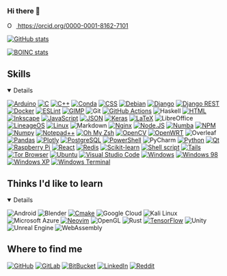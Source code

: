 ### Hi there 👋

<!--
**AgenttiX/AgenttiX** is a ✨ _special_ ✨ repository because its `README.md` (this file) appears on your GitHub profile.

Here are some ideas to get you started:

- 🔭 I’m currently working on ...
- 🌱 I’m currently learning ...
- 👯 I’m looking to collaborate on ...
- 🤔 I’m looking for help with ...
- 💬 Ask me about ...
- 📫 How to reach me: ...
- 😄 Pronouns: he/him
- ⚡ Fun fact: ...
-->

<div itemscope itemtype="https://schema.org/Person">
<a itemprop="sameAs" content="https://orcid.org/0000-0001-8162-7101" href="https://orcid.org/0000-0001-8162-7101" target="orcid.widget" rel="me noopener noreferrer" style="vertical-align:top;">
<img src="https://orcid.org/sites/default/files/images/orcid_16x16.png" style="width:1em;margin-right:.5em;" alt="ORCID iD icon">
https://orcid.org/0000-0001-8162-7101
</a>
</div>

[![GitHub stats](https://github-readme-stats.vercel.app/api?username=AgenttiX&count_private=true&show_icons=true)](https://github.com/anuraghazra/github-readme-stats)
<!--
[![Top languages](https://github-readme-stats.vercel.app/api/top-langs/?username=AgenttiX&layout=compact)](https://github.com/anuraghazra/github-readme-stats)
[![Wakatime stats](https://github-readme-stats.vercel.app/api/wakatime?username=AgenttiX)](https://github.com/anuraghazra/github-readme-stats)
-->

[![BOINC stats](https://www.boincstats.com/signature/-1/user/1495363/sig.png)](https://www.boincstats.com/stats/-1/user/detail/06b811094f7d054e64d5c6d5666dd305)

## Skills
<details open>
<p>

<!--
In alphabetical order.
Many of these badges are from:
https://github.com/alexandresanlim/Badges4-README.md-Profile
-->
[![Arduino](https://img.shields.io/badge/Arduino-00979D?style=for-the-badge&logo=Arduino&logoColor=white)](http://urn.fi/URN:NBN:fi:tuni-202010277540)
[![C](https://img.shields.io/badge/C-00599C?style=for-the-badge&logo=c&logoColor=white)](https://gitlab.com/AgenttiX/tie-51257-project)
[![C++](https://img.shields.io/badge/C%2B%2B-00599C?style=for-the-badge&logo=c%2B%2B&logoColor=white)](https://www.tuni.fi/archive/studyguide_tut/www.tut.fi/opinto-opas/wwwoppaat/opas2019-2020/perus/aineryhmat/Ohjelmistotekniikka/TIE-02402.html)
[![Conda](https://img.shields.io/badge/conda-342B029.svg?&style=for-the-badge&logo=anaconda&logoColor=white)](https://www.mv.helsinki.fi/home/slehti/ComputingMethodsInHEP/ComputingMethodsInHEP.html)
[![CSS](https://img.shields.io/badge/CSS-1572B6?style=for-the-badge&logo=css3&logoColor=white)](http://urn.fi/URN:NBN:fi:tuni-202010277540)
[![Debian](https://img.shields.io/badge/Debian-A81D33?style=for-the-badge&logo=debian&logoColor=white)](https://github.com/AgenttiX/linux-scripts)
[![Django](https://img.shields.io/badge/Django-092E20?style=for-the-badge&logo=django&logoColor=green)](http://urn.fi/URN:NBN:fi:tuni-202010277540)
[![Django REST](https://img.shields.io/badge/django%20rest-ff1709?style=for-the-badge&logo=django&logoColor=white)](http://urn.fi/URN:NBN:fi:tuni-202010277540)
[![Docker](https://img.shields.io/badge/Docker-2CA5E0?style=for-the-badge&logo=docker&logoColor=white)](https://github.com/orc-tuni/dark-spot-mapper/tree/master/lib/build)
[![ESLint](https://img.shields.io/badge/eslint-3A33D1?style=for-the-badge&logo=eslint&logoColor=white)](http://urn.fi/URN:NBN:fi:tuni-202010277540)
[![GIMP](https://img.shields.io/badge/gimp-5C5543?style=for-the-badge&logo=gimp&logoColor=white)](http://urn.fi/URN:NBN:fi:tuni-202010277540)
![Git](https://img.shields.io/badge/Git-F05032?style=for-the-badge&logo=git&logoColor=white)
[![GitHub Actions](https://img.shields.io/badge/GitHub_Actions-2088FF?style=for-the-badge&logo=github-actions&logoColor=white)](https://github.com/AgenttiX/linux-scripts/blob/master/.github/workflows/main.yml)
![Haskell](https://img.shields.io/badge/Haskell-5D4F85?style=for-the-badge&logo=haskell&logoColor=white)
[![HTML](https://img.shields.io/badge/HTML-E34F26?style=for-the-badge&logo=html5&logoColor=white)](http://urn.fi/URN:NBN:fi:tuni-202010277540)
[![Inkscape](https://img.shields.io/badge/Inkscape-000000?style=for-the-badge&logo=Inkscape&logoColor=white)](http://urn.fi/URN:NBN:fi:tuni-202010277540)
[![JavaScript](https://img.shields.io/badge/JavaScript-323330?style=for-the-badge&logo=javascript&logoColor=F7DF1E)](http://urn.fi/URN:NBN:fi:tuni-202010277540)
[![JSON](https://img.shields.io/badge/json-5E5C5C?style=for-the-badge&logo=json&logoColor=white)](http://urn.fi/URN:NBN:fi:tuni-202010277540)
[![Keras](https://img.shields.io/badge/Keras-D00000?style=for-the-badge&logo=Keras&logoColor=white)](https://gitlab.com/AgenttiX/sgn-41007-kaggle)
[![LaTeX](https://img.shields.io/badge/LaTeX-47A141?style=for-the-badge&logo=LaTeX&logoColor=white)](https://github.com/AgenttiX/compendium)
![LibreOffice](https://img.shields.io/badge/LibreOffice-18A303?style=for-the-badge&logo=LibreOffice&logoColor=white)
[![LineageOS](https://img.shields.io/badge/lineageos-167C80?style=for-the-badge&logo=lineageos&logoColor=white)](https://github.com/AgenttiX/linux-scripts/tree/master/android)
[![Linux](https://img.shields.io/badge/Linux-FCC624?style=for-the-badge&logo=linux&logoColor=black)](https://github.com/AgenttiX/linux-scripts)
![Markdown](https://img.shields.io/badge/Markdown-000000?style=for-the-badge&logo=markdown&logoColor=white)
[![Nginx](https://img.shields.io/badge/Nginx-009639?style=for-the-badge&logo=nginx&logoColor=white)](http://urn.fi/URN:NBN:fi:tuni-202010277540)
[![Node.JS](https://img.shields.io/badge/NodeJS-529f44?style=for-the-badge&logo=node.js&logoColor=white)](http://urn.fi/URN:NBN:fi:tuni-202010277540)
[![Numba](https://img.shields.io/badge/Numba-00A3E0?style=for-the-badge&logo=Numba&logoColor=white)](https://github.com/AgenttiX/fractal-zoomer)
[![NPM](https://img.shields.io/badge/NPM-CB3837?style=for-the-badge&logo=NPM&logoColor=white)](http://urn.fi/URN:NBN:fi:tuni-202010277540)
[![Numpy](https://img.shields.io/badge/Numpy-777BB4?style=for-the-badge&logo=numpy&logoColor=white)](https://github.com/hindmars/pttools/)
[![Notepad++](https://img.shields.io/badge/Notepad++-90E59A.svg?style=for-the-badge&logo=notepad%2B%2B&logoColor=black)](https://github.com/AgenttiX/windows-scripts/blob/master/install-computer.ps1)
[![Oh My Zsh](https://img.shields.io/badge/oh_my_zsh-1A2C34?style=for-the-badge&logo=ohmyzsh&logoColor=white)](https://github.com/AgenttiX/linux-scripts/tree/master/zsh)
[![OpenCV](https://img.shields.io/badge/OpenCV-27338e?style=for-the-badge&logo=OpenCV&logoColor=white)](https://github.com/orc-tuni/dark-spot-mapper/tree/master/lib/build)
[![OpenWRT](https://img.shields.io/badge/OpenWrt-00B5E2?style=for-the-badge&logo=OpenWrt&logoColor=white)](https://github.com/AgenttiX/home-automation/)
![Overleaf](https://img.shields.io/badge/Overleaf-47A141?style=for-the-badge&logo=Overleaf&logoColor=white)
[![Pandas](https://img.shields.io/badge/Pandas-2C2D72?style=for-the-badge&logo=pandas&logoColor=white)](http://urn.fi/URN:NBN:fi:tuni-202010277540)
[![Plotly](https://img.shields.io/badge/Plotly-239120?style=for-the-badge&logo=plotly&logoColor=white)](http://urn.fi/URN:NBN:fi:tuni-202010277540)
[![PostgreSQL](https://img.shields.io/badge/PostgreSQL-336791?style=for-the-badge&logo=PostgreSQL&logoColor=white)](http://urn.fi/URN:NBN:fi:tuni-202010277540)
[![PowerShell](https://img.shields.io/badge/PowerShell-5391FE?style=for-the-badge&logo=PowerShell&logoColor=white)](https://github.com/AgenttiX/windows-scripts)
![PyCharm](https://img.shields.io/badge/pycharm-143?style=for-the-badge&logo=pycharm&logoColor=black&color=black&labelColor=green)
[![Python](https://img.shields.io/badge/Python-3776AB?style=for-the-badge&logo=python&logoColor=white)](https://github.com/hindmars/pttools/)
[![Qt](https://img.shields.io/badge/Qt-41CD52?style=for-the-badge&logo=qt&logoColor=white)](https://www.tuni.fi/archive/studyguide_tut/www.tut.fi/opinto-opas/wwwoppaat/opas2019-2020/perus/aineryhmat/Ohjelmistotekniikka/TIE-02402.html)
[![Raspberry Pi](https://img.shields.io/badge/RASPBERRY%20PI-C51A4A.svg?&style=for-the-badge&logo=raspberry%20pi&logoColor=white)](https://metrics.torproject.org/rs.html#details/21A183AB1F0B207B50A1E08687685A8D940C5F80)
[![React](https://img.shields.io/badge/React-1E1E1E?style=for-the-badge&logo=react&logoColor=5DD1F5)](http://urn.fi/URN:NBN:fi:tuni-202010277540)
[![Redis](https://img.shields.io/badge/redis-CC0000.svg?&style=for-the-badge&logo=redis&logoColor=white)](http://urn.fi/URN:NBN:fi:tuni-202010277540)
[![Scikit-learn](https://img.shields.io/badge/scikit_learn-F7931E?style=for-the-badge&logo=scikit-learn&logoColor=white)](https://gitlab.com/AgenttiX/sgn-41007-kaggle)
[![Shell script](https://img.shields.io/badge/Shell_Script-121011?style=for-the-badge&logo=gnu-bash&logoColor=white)](https://github.com/AgenttiX/linux-scripts)
[![Tails](https://img.shields.io/badge/Tails%20-56347C?&style=for-the-badge&logo=tails&logoColor=white)](https://metrics.torproject.org/rs.html#details/21A183AB1F0B207B50A1E08687685A8D940C5F80)
[![Tor Browser](https://img.shields.io/badge/Tor_Browser-7D4698?style=for-the-badge&logo=Tor-Browser&logoColor=white)](https://metrics.torproject.org/rs.html#details/21A183AB1F0B207B50A1E08687685A8D940C5F80)
[![Ubuntu](https://img.shields.io/badge/Ubuntu-E95420?style=for-the-badge&logo=ubuntu&logoColor=white)](https://github.com/AgenttiX/linux-scripts)
[![Visual Studio Code](https://img.shields.io/badge/Visual_Studio_Code-0078D4?style=for-the-badge&logo=visual%20studio%20code&logoColor=white)](https://github.com/AgenttiX/windows-scripts/blob/master/install-computer.ps1)
[![Windows](https://img.shields.io/badge/Windows-0078D6?style=for-the-badge&logo=Windows&logoColor=white)](https://github.com/AgenttiX/windows-scripts)
[![Windows 98](https://img.shields.io/badge/Windows_98-008080?style=for-the-badge&logo=windows-95&logoColor=white)](https://github.com/AgenttiX/windows-scripts/tree/master/windows-98)
[![Windows XP](https://img.shields.io/badge/Windows_XP-003399?style=for-the-badge&logo=windows-xp&logoColor=white)](https://github.com/AgenttiX/windows-scripts/tree/master/windows-xp)
[![Windows Terminal](https://img.shields.io/badge/windows%20terminal-4D4D4D?style=for-the-badge&logo=windows%20terminal&logoColor=white)](https://github.com/AgenttiX/windows-scripts)

</p>
</details>

## Thinks I'd like to learn
<details open>
<p>

![Android](https://img.shields.io/badge/Android-3DDC84?style=for-the-badge&logo=android&logoColor=white)
![Blender](https://img.shields.io/badge/blender-%23F5792A.svg?style=for-the-badge&logo=blender&logoColor=white)
[![Cmake](https://img.shields.io/badge/CMake-064F8C?style=for-the-badge&logo=cmake&logoColor=white)](https://github.com/orc-tuni/dark-spot-mapper/blob/master/lib/build)
![Google Cloud](https://img.shields.io/badge/Google_Cloud-4285F4?style=for-the-badge&logo=google-cloud&logoColor=white)
![Kali Linux](https://img.shields.io/badge/Kali_Linux-557C94?style=for-the-badge&logo=kali-linux&logoColor=white)
![Microsoft Azure](https://img.shields.io/badge/microsoft%20azure-0089D6?style=for-the-badge&logo=microsoft-azure&logoColor=white)
[![Neovim](https://img.shields.io/badge/NeoVim-%2357A143.svg?&style=for-the-badge&logo=neovim&logoColor=white)](https://github.com/AgenttiX/linux-scripts/tree/master/neovim)
![OpenGL](https://img.shields.io/badge/OpenGL-FFFFFF?style=for-the-badge&logo=opengl)
![Rust](https://img.shields.io/badge/Rust-black?style=for-the-badge&logo=rust&logoColor=#E57324)
[![TensorFlow](https://img.shields.io/badge/TensorFlow-FF6F00?style=for-the-badge&logo=TensorFlow&logoColor=white)](https://github.com/AgenttiX/fys2029-project)
![Unity](https://img.shields.io/badge/Unity-100000?style=for-the-badge&logo=unity&logoColor=white)
![Unreal Engine](https://img.shields.io/badge/-Unreal%20Engine-313131?style=for-the-badge&logo=unreal-engine&logoColor=white)
![WebAssembly](https://img.shields.io/badge/WebAssembly-654FF0?style=for-the-badge&logo=WebAssembly&logoColor=white)

</p>
</details>

## Where to find me
[![GitHub](https://img.shields.io/badge/GitHub-181717?style=for-the-badge&logo=GitHub&logoColor=white)](https://github.com/AgenttiX/)
[![GitLab](https://img.shields.io/badge/GitLab-330F63?style=for-the-badge&logo=gitlab&logoColor=white)](https://gitlab.com/AgenttiX)
[![BitBucket](https://img.shields.io/badge/Bitbucket-330F63?style=for-the-badge&logo=bitbucket&logoColor=white)](https://bitbucket.org/AgenttiX/)
[![LinkedIn](https://img.shields.io/badge/LinkedIn-0077B5?style=for-the-badge&logo=linkedin&logoColor=white)](https://www.linkedin.com/in/mikamaki/)
[![Reddit](https://img.shields.io/badge/Reddit-FF4500?style=for-the-badge&logo=reddit&logoColor=white)](https://www.reddit.com/user/AgenttiX/)
